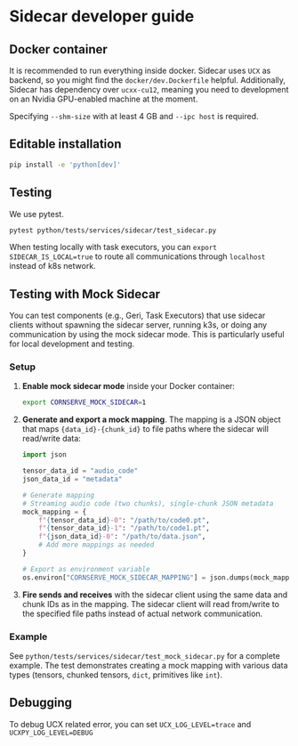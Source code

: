 # Sidecar developer guide

## Docker container

It is recommended to run everything inside docker. Sidecar uses `UCX` as backend,
so you might find the `docker/dev.Dockerfile` helpful. Additionally, Sidecar has 
dependency over `ucxx-cu12`, meaning you need to development on an Nvidia
GPU-enabled machine at the moment.

Specifying `--shm-size` with at least 4 GB and `--ipc host` is required.

## Editable installation

```bash
pip install -e 'python[dev]'
```

## Testing

We use pytest.

```bash
pytest python/tests/services/sidecar/test_sidecar.py
```

When testing locally with task executors, you can `export SIDECAR_IS_LOCAL=true` to
route all communications through `localhost` instead of k8s network.


## Testing with Mock Sidecar

You can test components (e.g., Geri, Task Executors) that use sidecar clients without spawning the sidecar server, running k3s, or doing any communication by using the mock sidecar mode.
This is particularly useful for local development and testing.

### Setup

1. **Enable mock sidecar mode** inside your Docker container:
   ```bash
   export CORNSERVE_MOCK_SIDECAR=1
   ```

2. **Generate and export a mock mapping**. The mapping is a JSON object that maps `{data_id}-{chunk_id}` to file paths where the sidecar will read/write data:
   ```python
   import json

   tensor_data_id = "audio_code"
   json_data_id = "metadata"

   # Generate mapping
   # Streaming audio code (two chunks), single-chunk JSON metadata
   mock_mapping = {
       f"{tensor_data_id}-0": "/path/to/code0.pt",
       f"{tensor_data_id}-1": "/path/to/code1.pt",
       f"{json_data_id}-0": "/path/to/data.json",
       # Add more mappings as needed
   }

   # Export as environment variable
   os.environ["CORNSERVE_MOCK_SIDECAR_MAPPING"] = json.dumps(mock_mapping)
   ```

3. **Fire sends and receives** with the sidecar client using the same data and chunk IDs as in the mapping. The sidecar client will read from/write to the specified file paths instead of actual network communication.

### Example

See `python/tests/services/sidecar/test_mock_sidecar.py` for a complete example.
The test demonstrates creating a mock mapping with various data types (tensors, chunked tensors, `dict`, primitives like `int`).


## Debugging

To debug UCX related error, you can set `UCX_LOG_LEVEL=trace` and `UCXPY_LOG_LEVEL=DEBUG`
